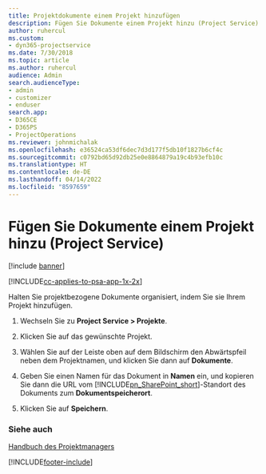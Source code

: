 ```yaml
---
title: Projektdokumente einem Projekt hinzufügen
description: Fügen Sie Dokumente einem Projekt hinzu (Project Service)
author: ruhercul
ms.custom:
- dyn365-projectservice
ms.date: 7/30/2018
ms.topic: article
ms.author: ruhercul
audience: Admin
search.audienceType:
- admin
- customizer
- enduser
search.app:
- D365CE
- D365PS
- ProjectOperations
ms.reviewer: johnmichalak
ms.openlocfilehash: e36524ca53df6dec7d3d177f5db10f1827b6cf4c
ms.sourcegitcommit: c0792bd65d92db25e0e8864879a19c4b93efb10c
ms.translationtype: HT
ms.contentlocale: de-DE
ms.lasthandoff: 04/14/2022
ms.locfileid: "8597659"
---
```

# <a name="add-documents-to-a-project-project-service"></a>Fügen Sie Dokumente einem Projekt hinzu (Project Service)

[!include [banner](../includes/psa-now-project-operations.md)]

[!INCLUDE[cc-applies-to-psa-app-1x-2x](../includes/cc-applies-to-psa-app-1x-2x.md)]

Halten Sie projektbezogene Dokumente organisiert, indem Sie sie Ihrem Projekt hinzufügen.  
  
1. Wechseln Sie zu **Project Service > Projekte**.  
  
2. Klicken Sie auf das gewünschte Projekt.  
  
3. Wählen Sie auf der Leiste oben auf dem Bildschirm den Abwärtspfeil neben dem Projektnamen, und klicken Sie dann auf **Dokumente**.  
  
4. Geben Sie einen Namen für das Dokument in **Namen** ein, und kopieren Sie dann die URL vom [!INCLUDE[pn_SharePoint_short](../includes/pn-sharepoint-short.md)]-Standort des Dokuments zum **Dokumentspeicherort**.  
  
5. Klicken Sie auf **Speichern**.  
  
### <a name="see-also"></a>Siehe auch  
 [Handbuch des Projektmanagers](../psa/project-manager-guide.md)


[!INCLUDE[footer-include](../includes/footer-banner.md)]
